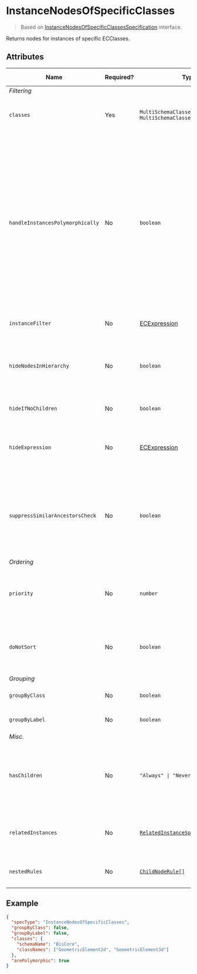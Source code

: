 # InstanceNodesOfSpecificClasses

> Based on [InstanceNodesOfSpecificClassesSpecification]($presentation-common) interface.

Returns nodes for instances of specific ECClasses.

## Attributes

| Name                             | Required? | Type                                                                                | Default     | Meaning                                                                                                                                                                                                                                                             | Performance Notes |
| -------------------------------- | --------- | ----------------------------------------------------------------------------------- | ----------- | ------------------------------------------------------------------------------------------------------------------------------------------------------------------------------------------------------------------------------------------------------------------- | ----------------- |
| *Filtering*                      |
| `classes`                        | Yes       | `MultiSchemaClassesSpecification \| MultiSchemaClassesSpecification[]`              | `[]`        | Classes whose instances should be used.                                                                                                                                                                                                                             |
| `handleInstancesPolymorphically` | No        | `boolean`                                                                           | `false`     | Should instances be queried using a polymorphic query - from `classes` and all their subclasses. This doesn't mean the resulting content will have all properties of the subclasses though - they're only taken from base classes specified in `classes` attribute. |
| `instanceFilter`                 | No        | [ECExpression](./ECExpressions.md#instance-filter)                                  | `""`        | Condition for filtering instances                                                                                                                                                                                                                                   |
| `hideNodesInHierarchy`           | No        | `boolean`                                                                           | `false`     | Hide instance nodes provided by this specification and directly show their children.                                                                                                                                                                                | Expensive         |
| `hideIfNoChildren`               | No        | `boolean`                                                                           | `false`     | Hide nodes if they don't have children.                                                                                                                                                                                                                             | Expensive         |
| `hideExpression`                 | No        | [ECExpression](./ECExpressions.md#specification)                                    | `""`        | An ECExpression that indicates whether a node should be hidden or not.                                                                                                                                                                                              | Expensive         |
| `suppressSimilarAncestorsCheck`  | No        | `boolean`                                                                           | `false`     | Suppress similar ancestor nodes' checking when creating nodes based on this specification. [See more](./InfiniteHierarchiesPrevention.md)                                                                                                                           |
| *Ordering*                       |
| `priority`                       | No        | `number`                                                                            | `1000`      | Changes the order of specifications used to create nodes for specific branch.                                                                                                                                                                                       |
| `doNotSort`                      | No        | `boolean`                                                                           | `false`     | Suppress default sorting of nodes returned by this specification.                                                                                                                                                                                                   | Improves          |
| *Grouping*                       |
| `groupByClass`                   | No        | `boolean`                                                                           | `true`      | Group instances by ECClass                                                                                                                                                                                                                                          |
| `groupByLabel`                   | No        | `boolean`                                                                           | `true`      | Group instances by label                                                                                                                                                                                                                                            | Expensive         |
| *Misc.*                          |
| `hasChildren`                    | No        | `"Always" \| "Never" \| "Unknown"`                                                  | `"Unknown"` | Tells the rules engine that nodes produced using this specification always or never have children.                                                                                                                                                                  | Improves          |
| `relatedInstances`               | No        | [`RelatedInstanceSpecification[]`](../Common-Rules/RelatedInstanceSpecification.md) | `[]`        | Specifications of [related instances](../Common-Rules/RelatedInstanceSpecification.md) that can be used in nodes' creation.                                                                                                                                         |
| `nestedRules`                    | No        | [`ChildNodeRule[]`](./ChildNodeRule.md)                                             | `[]`        | Specifications of [nested child node rules](./Terminology.md#nested-rules).                                                                                                                                                                                         |

## Example

```JSON
{
  "specType": "InstanceNodesOfSpecificClasses",
  "groupByClass": false,
  "groupByLabel": false,
  "classes": {
    "schemaName": "BisCore",
    "classNames": ["GeometricElement2d", "GeometricElement3d"]
  },
  "arePolymorphic": true
}
```
